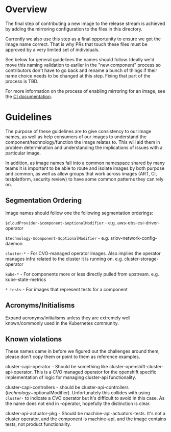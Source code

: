# Overview

The final step of contributing a new image to the release stream is achieved by adding the mirroring
configuration to the files in this directory.

Currently we also use this step as a final opportunity to ensure we got the image name correct.  That
is why PRs that touch these files must be approved by a very limited set of individuals.

See below for general guidelines the names should follow.  Ideally we'd move this naming validation
to earlier in the "new component" process so contributors don't have to go back and rename a bunch
of things if their name choice needs to be changed at this step.  Fixing that part of the process
is TBD.

For more information on the process of enabling mirroring for an image, see the [CI documentation](https://docs.ci.openshift.org/docs/how-tos/mirroring-to-quay/#mirroring-images).

# Guidelines

The purpose of these guidelines are to give consistency to our image names, as well as help consumers
of our images to understand the component/technology/function the image relates to.  This will aid
them in problem determination and understanding the implications of issues with a particular image.

In addition, as image names fall into a common namespace shared by many teams it is important to be able
to route and isolate images by both purpose and common, as well as allow groups that work across images
(ART, CI, testplatform, security review) to have some common patterns they can rely on.

## Segmentation Ordering
Image names should follow one the following segmentation orderings:

`$cloudProvider-$component-$optionalModifier` - e.g. aws-ebs-csi-driver-operator

`$technology-$component-$optionalModifier` - e.g. sriov-network-config-daemon

`cluster-*` - For CVO-managed operator images.  Also implies the operator manages infra related to the cluster it is running on.  e.g. cluster-storage-operator

`kube-*` - For components more or less directly pulled from upstream.  e.g. kube-state-metrics

`*-tests` - For images that represent tests for a component

## Acronyms/Initialisms

Expand acronyms/initialisms unless they are extremely well known/commonly used in the Kubernetes community.

## Known violations

These names came in before we figured out the challenges around them, please don't copy them or point to them as reference examples.

cluster-capi-operator - Should be something like cluster-openshift-cluster-api-operator.  This is a CVO managed operator for the openshift specific implementation of logic for managing cluster-api functionality.

cluster-capi-controllers - should be cluster-api-controllers ($technology-$optionalModifier).  Unfortunately this collides with using `cluster-` to indicate a CVO operator but it's difficult to avoid in this case.  As the name does not end in -operator, hopefully the distinction is clear.

cluster-api-actuator-pkg - Should be machine-api-actuators-tests.  It's not a cluster operator, and the component is machine-api, and the image contains tests, not product functionality.
